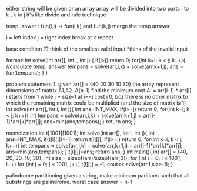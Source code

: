 either string will be given or an array
array will be divided into two parts i to k , k to j
it's like divide and rule technique

temp. anwer : fun(i,j) -> fun(i,k) and fun(k,j)
merge the temp answer

i = left index
j = right index
break at k
repeat

base condition ??
think of the smallest valid input
*think of the invalid input

format:
int solve(int arr[], int i, int j)
{
    if(i>j) return 0;
    for(int k=i; k < j; k++){
        //calculate temp. answer
        tempans = solve(arr,i,k) + solve(arr,k+1,j);
        ans = fun(tempans);
    }
}

problem statement 1:
given arr[] = {40 20 30 10 30}
the array represent dimensions of matrix A1,A2..A(n-1)
find the minimum cost
Ai = arr[i-1] * arr[i]
i starts from 1 while j = size-1
at i==j cost i 0, bcz there is no other matrix to which the remaining matrix could be multiplied (and the size of matrix is 1)
int solve(int arr[], int i, int j){
    int ans=INT_MAX;
    if(i>=j) return 0;
    for(int k=i; k < j; k++){
        int tempans = solve(arr,i,k) + solve(arr,k+1,j) + arr[i-1]*arr[k]*arr[j];
        ans=min(ans,tempans);
    }
    return ans;
}

memoization
int t[1001][1001];
int solve(int arr[], int i, int j){
    int ans=INT_MAX;
    if(t[i][j]!=-1) return t[i][j];
    if(i>=j) return 0;
    for(int k=i; k < j; k++){
        int tempans = solve(arr,i,k) + solve(arr,k+1,j) + arr[i-1]*arr[k]*arr[j];
        ans=min(ans,tempans);
    }
    t[i][j]=ans;
    return ans;
}
int main(){
    int arr[] = {40, 20, 30, 10, 30};
    int size = sizeof(arr)/sizeof(arr[0]);
    for (int i = 0; i < 1001; i++) 
        for (int j = 0; j < 1001; j++) 
            t[i][j] = -1;
    cout<< solve(arr,1,size-1);
}

palindrome partitioning
given a string, make minimum paritions such that all substrings are palindrome.
worst case answer = n-1